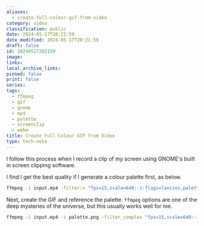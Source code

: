 ```yaml
---
aliases:
  - create-full-colour-gif-from-video
category: video
classification: public
date: 2024-05-17T20:21:59
date_modified: 2024-05-17T20:21:59
draft: false
id: 20240517202159
image: 
links: 
local_archive_links: 
pinned: false
print: false
series: 
tags:
  - ffmpeg
  - gif
  - gnome
  - mp4
  - palette
  - screenclip
  - webm
title: Create Full Colour GIF from Video
type: tech-note
---
```


I follow this process when I record a clip of my screen using GNOME's built in screen clipping software.

I find I get the best quality if I generate a colour palette first, as below.

```sh
ffmpeg -i input.mp4 -filter:v "fps=15,scale=640:-1:flags=lanczos,palettegen" palette.png
```

Next, create the GIF and reference the palette. `ffmpeg` options are one of the deep mysteries of the universe, but this usually works well for me.

```sh
ffmpeg -i input.mp4 -i palette.png -filter_complex "fps=15,scale=640:-1:flags=lanczos[x];[x][1:v]paletteuse" -quality:v 3 output.gif
```